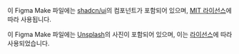이 Figma Make 파일에는 [shadcn/ui](https://ui.shadcn.com/)의 컴포넌트가 포함되어 있으며, [MIT 라이선스](https://github.com/shadcn-ui/ui/blob/main/LICENSE.md)에 따라 사용됩니다.

이 Figma Make 파일에는 [Unsplash](https://unsplash.com)의 사진이 포함되어 있으며, 이는 [라이선스](https://unsplash.com/license)에 따라 사용되었습니다.